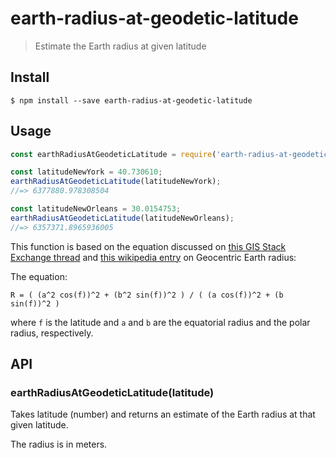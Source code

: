 # earth-radius-at-geodetic-latitude

> Estimate the Earth radius at given latitude


## Install

```
$ npm install --save earth-radius-at-geodetic-latitude
```


## Usage

```js
const earthRadiusAtGeodeticLatitude = require('earth-radius-at-geodetic-latitude');

const latitudeNewYork = 40.730610;
earthRadiusAtGeodeticLatitude(latitudeNewYork);
//=> 6377880.978308504

const latitudeNewOrleans = 30.0154753;
earthRadiusAtGeodeticLatitude(latitudeNewOrleans);
//=> 6357371.8965936005
```


This function is based on the equation discussed on [this GIS Stack Exchange thread](http://gis.stackexchange.com/questions/20200) and [this wikipedia entry](http://en.wikipedia.org/wiki/Earth_radius#Geocentric_radius) on Geocentric Earth radius:

The equation:
```
R = ( (a^2 cos(f))^2 + (b^2 sin(f))^2 ) / ( (a cos(f))^2 + (b sin(f))^2 )
```
where `f` is the latitude and `a` and `b` are the equatorial radius and the polar radius, respectively.


## API

### earthRadiusAtGeodeticLatitude(latitude)

Takes latitude (number) and returns an estimate of the Earth radius at that given latitude.

The radius is in meters.
